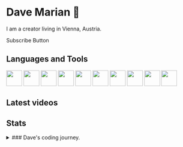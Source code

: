 <style>
img {
  width:42px;height:42px;
}
</style>

# Dave Marian 👋

I am a creator living in Vienna, Austria. 

Subscribe Button

## Languages and Tools
<span>
<img src="https://cdn.jsdelivr.net/gh/devicons/devicon@latest/icons/python/python-original.svg"/>
<img src="https://cdn.jsdelivr.net/gh/devicons/devicon@latest/icons/unity/unity-original.svg"/>
<img src="https://cdn.jsdelivr.net/gh/devicons/devicon@latest/icons/godot/godot-original.svg"/>
<img src="https://cdn.jsdelivr.net/gh/devicons/devicon@latest/icons/debian/debian-original-wordmark.svg"/>
<img src="https://cdn.jsdelivr.net/gh/devicons/devicon@latest/icons/wordpress/wordpress-plain.svg"/>
<img src="https://cdn.jsdelivr.net/gh/devicons/devicon@latest/icons/woocommerce/woocommerce-original-wordmark.svg"/>
<img src="https://cdn.jsdelivr.net/gh/devicons/devicon@latest/icons/raspberrypi/raspberrypi-original.svg"/>
<img src="https://cdn.jsdelivr.net/gh/devicons/devicon@latest/icons/pandas/pandas-original-wordmark.svg"/>
<img src="https://cdn.jsdelivr.net/gh/devicons/devicon@latest/icons/numpy/numpy-original.svg"/>
<img src="https://cdn.jsdelivr.net/gh/devicons/devicon@latest/icons/django/django-plain.svg"/>
</span>

## Latest videos

## Stats

<details>
  <summary>### Dave's coding journey.</summary>
  
  ### Dave's coding journey.

  I started when I was young.
</details>


<!--
**davemariannn/davemariannn** is a ✨ _special_ ✨ repository because its `README.md` (this file) appears on your GitHub profile.

Here are some ideas to get you started:

- 🔭 I’m currently working on ...
- 🌱 I’m currently learning ...
- 👯 I’m looking to collaborate on ...
- 🤔 I’m looking for help with ...
- 💬 Ask me about ...
- 📫 How to reach me: ...
- 😄 Pronouns: ...
- ⚡ Fun fact: ...
-->
